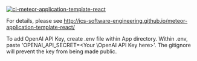 [![ci-meteor-application-template-react](https://github.com/ics-software-engineering/meteor-application-template-react/actions/workflows/ci.yml/badge.svg)](https://github.com/ics-software-engineering/meteor-application-template-react/actions/workflows/ci.yml)

For details, please see http://ics-software-engineering.github.io/meteor-application-template-react/

To add OpenAI API Key, create .env file within App directory. Within .env, paste 'OPENAI_API_SECRET=<Your \OpenAI API Key here>'. The gitignore will prevent the key from being made public.
